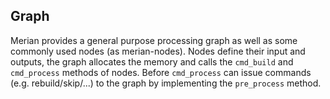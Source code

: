 ## Graph

Merian provides a general purpose processing graph as well as some commonly used nodes (as merian-nodes).
Nodes define their input and outputs, the graph allocates the memory and calls the `cmd_build` and `cmd_process` methods of nodes.
Before `cmd_process` can issue commands (e.g. rebuild/skip/...) to the graph by implementing the `pre_process` method.



